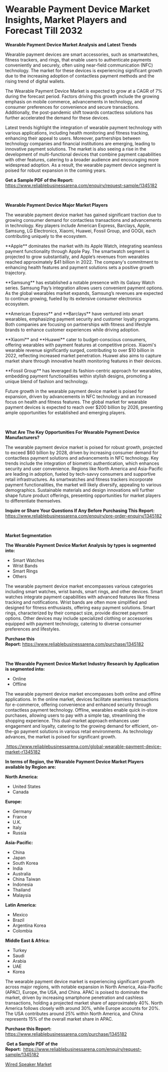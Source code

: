 <p><h1>Wearable Payment Device Market Insights, Market Players and Forecast Till 2032</h1></p><p><strong>Wearable Payment Device Market Analysis and Latest Trends</strong></p>
<p><p>Wearable payment devices are smart accessories, such as smartwatches, fitness trackers, and rings, that enable users to authenticate payments conveniently and securely, often using near-field communication (NFC) technology. The market for these devices is experiencing significant growth due to the increasing adoption of contactless payment methods and the rising trend of digital wallets.</p><p>The Wearable Payment Device Market is expected to grow at a CAGR of 7% during the forecast period. Factors driving this growth include the growing emphasis on mobile commerce, advancements in technology, and consumer preferences for convenience and secure transactions. Additionally, the post-pandemic shift towards contactless solutions has further accelerated the demand for these devices.</p><p>Latest trends highlight the integration of wearable payment technology with various applications, including health monitoring and fitness tracking, enhancing their appeal to users. Moreover, partnerships between technology companies and financial institutions are emerging, leading to innovative payment solutions. The market is also seeing a rise in the development of multi-functional devices that combine payment capabilities with other features, catering to a broader audience and encouraging more widespread adoption. As a result, the wearable payment device segment is poised for robust expansion in the coming years.</p></p>
<p><strong>Get a Sample PDF of the Report:&nbsp;</strong> <a href="https://www.reliablebusinessarena.com/enquiry/request-sample/1345182?utm_campaign=1948&utm_medium=2&utm_source=Github&utm_content=ia&utm_term=10022025&utm_id=wearable-payment-device">https://www.reliablebusinessarena.com/enquiry/request-sample/1345182</a></p>
<p>&nbsp;</p>
<p><strong>Wearable Payment Device Major Market Players</strong></p>
<p><p>The wearable payment device market has gained significant traction due to growing consumer demand for contactless transactions and advancements in technology. Key players include American Express, Barclays, Apple, Samsung, LG Electronics, Xiaomi, Huawei, Fossil Group, and GOQii, each contributing uniquely to the ecosystem.</p><p>**Apple** dominates the market with its Apple Watch, integrating seamless payment functionality through Apple Pay. The smartwatch segment is projected to grow substantially, and Apple’s revenues from wearables reached approximately $41 billion in 2022. The company's commitment to enhancing health features and payment solutions sets a positive growth trajectory.</p><p>**Samsung** has established a notable presence with its Galaxy Watch series. Samsung Pay’s integration allows users convenient payment options. As the global wearables market expands, Samsung’s revenues are expected to continue growing, fueled by its extensive consumer electronics ecosystem.</p><p>**American Express** and **Barclays** have ventured into smart wearables, emphasizing payment security and customer loyalty programs. Both companies are focusing on partnerships with fitness and lifestyle brands to enhance customer experiences while driving adoption.</p><p>**Xiaomi** and **Huawei** cater to budget-conscious consumers, offering wearables with payment features at competitive prices. Xiaomi's wearable revenue significantly surged, contributing to over $10 billion in 2022, reflecting increased market penetration. Huawei also aims to capture market share through innovative health monitoring features in their devices.</p><p>**Fossil Group** has leveraged its fashion-centric approach for wearables, embedding payment functionalities within stylish designs, promoting a unique blend of fashion and technology.</p><p>Future growth in the wearable payment device market is poised for expansion, driven by advancements in NFC technology and an increased focus on health and fitness features. The global market for wearable payment devices is expected to reach over $200 billion by 2026, presenting ample opportunities for established and emerging players.</p></p>
<p>&nbsp;</p>
<p><strong>What Are The Key Opportunities For Wearable Payment Device Manufacturers?</strong></p>
<p><p>The wearable payment device market is poised for robust growth, projected to exceed $60 billion by 2028, driven by increasing consumer demand for contactless payment solutions and advancements in NFC technology. Key trends include the integration of biometric authentication, which enhances security and user convenience. Regions like North America and Asia-Pacific are leading in adoption, fueled by tech-savvy consumers and supportive retail infrastructures. As smartwatches and fitness trackers incorporate payment functionalities, the market will likely diversify, appealing to various demographics. Sustainable materials and design innovations will further shape future product offerings, presenting opportunities for market players to differentiate themselves.</p></p>
<p><strong>Inquire or Share Your Questions If Any Before Purchasing This Report:</strong> <a href="https://www.reliablebusinessarena.com/enquiry/pre-order-enquiry/1345182?utm_campaign=1948&utm_medium=2&utm_source=Github&utm_content=ia&utm_term=10022025&utm_id=wearable-payment-device">https://www.reliablebusinessarena.com/enquiry/pre-order-enquiry/1345182</a></p>
<p>&nbsp;</p>
<p><strong>Market Segmentation</strong></p>
<p><strong>The Wearable Payment Device Market Analysis by types is segmented into:</strong></p>
<p><ul><li>Smart Watches</li><li>Wrist Bands</li><li>Smart Rings</li><li>Others</li></ul></p>
<p><p>The wearable payment device market encompasses various categories including smart watches, wrist bands, smart rings, and other devices. Smart watches integrate payment capabilities with advanced features like fitness tracking and notifications. Wrist bands are often more simplified and designed for fitness enthusiasts, offering easy payment solutions. Smart rings, characterized by their compact size, provide discreet payment options. Other devices may include specialized clothing or accessories equipped with payment technology, catering to diverse consumer preferences and lifestyles.</p></p>
<p><strong>Purchase this Report:&nbsp;</strong><a href="https://www.reliablebusinessarena.com/purchase/1345182?utm_campaign=1948&utm_medium=2&utm_source=Github&utm_content=ia&utm_term=10022025&utm_id=wearable-payment-device">https://www.reliablebusinessarena.com/purchase/1345182</a></p>
<p>&nbsp;</p>
<p><strong>The Wearable Payment Device Market Industry Research by Application is segmented into:</strong></p>
<p><ul><li>Online</li><li>Offline</li></ul></p>
<p><p>The wearable payment device market encompasses both online and offline applications. In the online market, devices facilitate seamless transactions for e-commerce, offering convenience and enhanced security through contactless payment technology. Offline, wearables enable quick in-store purchases, allowing users to pay with a simple tap, streamlining the shopping experience. This dual-market approach enhances user engagement and loyalty, catering to the growing demand for efficient, on-the-go payment solutions in various retail environments. As technology advances, the market is poised for significant growth.</p></p>
<p><a href="https://www.reliablebusinessarena.com/global-wearable-payment-device-market-r1345182?utm_campaign=1948&utm_medium=2&utm_source=Github&utm_content=ia&utm_term=10022025&utm_id=wearable-payment-device">&nbsp;https://www.reliablebusinessarena.com/global-wearable-payment-device-market-r1345182</a></p>
<p><strong>In terms of Region, the Wearable Payment Device Market Players available by Region are:</strong></p>
<p>
    <p> <strong> North America: </strong>
        <ul>
            <li>United States</li>
            <li>Canada</li>
        </ul>
        </p> 
    <p> <strong> Europe: </strong>
        <ul>
            <li>Germany</li>
            <li>France</li>
            <li>U.K.</li>
            <li>Italy</li>
            <li>Russia</li>
        </ul>
        </p> 
    <p> <strong> Asia-Pacific: </strong>
        <ul>
            <li>China</li>
            <li>Japan</li>
            <li>South Korea</li>
            <li>India</li>
            <li>Australia</li>
            <li>China Taiwan</li>
            <li>Indonesia</li>
            <li>Thailand</li>
            <li>Malaysia</li>
        </ul>
        </p> 
    <p> <strong> Latin America: </strong>
        <ul>
            <li>Mexico</li>
            <li>Brazil</li>
            <li>Argentina Korea</li>
            <li>Colombia</li>
        </ul>
        </p> 
    <p> <strong> Middle East & Africa: </strong>
        <ul>
            <li>Turkey</li>
            <li>Saudi</li>
            <li>Arabia</li>
            <li>UAE</li>
            <li>Korea</li>
        </ul>
    </p>
    </p>
<p><p>The wearable payment device market is experiencing significant growth across major regions, with notable expansion in North America, Asia-Pacific (APAC), Europe, the USA, and China. APAC is poised to dominate the market, driven by increasing smartphone penetration and cashless transactions, holding a projected market share of approximately 40%. North America follows closely with around 30%, while Europe accounts for 20%. The USA contributes around 25% within North America, and China represents 15% of the overall market share in APAC.</p></p>
<p><strong>Purchase this Report: </strong><a href="https://www.reliablebusinessarena.com/purchase/1345182?utm_campaign=1948&utm_medium=2&utm_source=Github&utm_content=ia&utm_term=10022025&utm_id=wearable-payment-device">https://www.reliablebusinessarena.com/purchase/1345182</a></p>
<p>&nbsp;<strong>Get a Sample PDF of the Report:&nbsp;&nbsp;</strong><a href="https://www.reliablebusinessarena.com/enquiry/request-sample/1345182?utm_campaign=1948&utm_medium=2&utm_source=Github&utm_content=ia&utm_term=10022025&utm_id=wearable-payment-device">https://www.reliablebusinessarena.com/enquiry/request-sample/1345182</a></p>
<p><strong></strong></p>
<p><p><a href="https://github.com/rahu1506/Market-Research-Report-List-6/blob/main/wired-speaker-market.md?utm_campaign=1948&utm_medium=2&utm_source=Github&utm_content=ia&utm_term=10022025&utm_id=wearable-payment-device">Wired Speaker Market</a></p></p>